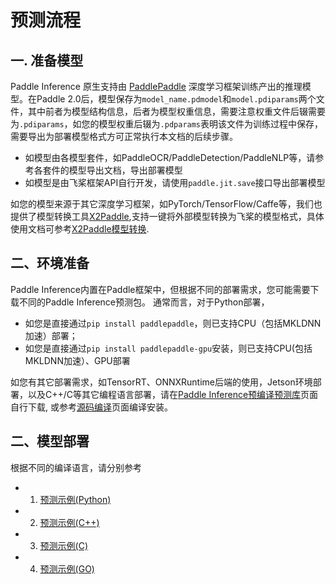 # 预测流程

## 一. 准备模型

Paddle Inference 原生支持由 [PaddlePaddle](https://github.com/PaddlePaddle/Paddle) 深度学习框架训练产出的推理模型。在Paddle 2.0后，模型保存为`model_name.pdmodel`和`model.pdiparams`两个文件，其中前者为模型结构信息，后者为模型权重信息，需要注意权重文件后辍需要为`.pdiparams`，如您的模型权重后辍为`.pdparams`表明该文件为训练过程中保存，需要导出为部署模型格式方可正常执行本文档的后续步骤。

- 如模型由各模型套件，如PaddleOCR/PaddleDetection/PaddleNLP等，请参考各套件的模型导出文档，导出部署模型
- 如模型是由飞桨框架API自行开发，请使用`paddle.jit.save`接口导出部署模型

如您的模型来源于其它深度学习框架，如PyTorch/TensorFlow/Caffe等，我们也提供了模型转换工具[X2Paddle](https://github.com/PaddlePaddle/X2Paddle.git),支持一键将外部模型转换为飞桨的模型格式，具体使用文档可参考[X2Paddle模型转换](https://github.com/PaddlePaddle/X2Paddle.git).

## 二、环境准备

Paddle Inference内置在Paddle框架中，但根据不同的部署需求，您可能需要下载不同的Paddle Inference预测包。 通常而言，对于Python部署，  
- 如您是直接通过`pip install paddlepaddle`，则已支持CPU（包括MKLDNN加速）部署；  
- 如您是直接通过`pip install paddlepaddle-gpu`安装，则已支持CPU(包括MKLDNN加速）、GPU部署

如您有其它部署需求，如TensorRT、ONNXRuntime后端的使用，Jetson环境部署，以及C++/C等其它编程语言部署，请在[Paddle Inference预编译预测库](download_lib.md)页面自行下载, 或参考[源码编译](source_compile.md)页面编译安装。

## 二、模型部署

根据不同的编译语言，请分别参考

- 1. [预测示例(Python)](python_demo.md)
- 2. [预测示例(C++)](cpp_demo.md)
- 3. [预测示例(C)](c_demo.md)
- 4. [预测示例(GO)](go_demo.md)
